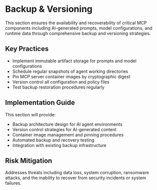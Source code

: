 # Backup & Versioning

This section ensures the availability and recoverability of critical MCP components including AI-generated prompts, model configurations, and runtime data through comprehensive backup and versioning strategies.

## Key Practices

- Implement immutable artifact storage for prompts and model configurations
- Schedule regular snapshots of agent working directories
- Pin MCP server container images by cryptographic digest
- Version control all configuration and policy files
- Test backup restoration procedures regularly

## Implementation Guide

This section will provide:
- Backup architecture design for AI agent environments
- Version control strategies for AI-generated content
- Container image management and pinning procedures
- Automated backup and recovery testing
- Integration with existing backup infrastructure

## Risk Mitigation

Addresses threats including data loss, system corruption, ransomware attacks, and the inability to recover from security incidents or system failures.
